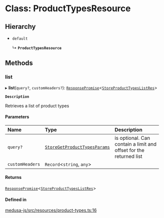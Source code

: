 # Class: ProductTypesResource

## Hierarchy

- `default`

  ↳ **`ProductTypesResource`**

## Methods

### list

▸ **list**(`query?`, `customHeaders?`): [`ResponsePromise`](../modules/internal.md#responsepromise)<[`StoreProductTypesListRes`](../modules/internal-44.md#storeproducttypeslistres)\>

**`Description`**

Retrieves a list of product types

#### Parameters

| Name | Type | Description |
| :------ | :------ | :------ |
| `query?` | [`StoreGetProductTypesParams`](internal-44.StoreGetProductTypesParams.md) | is optional. Can contain a limit and offset for the returned list |
| `customHeaders` | `Record`<`string`, `any`\> |  |

#### Returns

[`ResponsePromise`](../modules/internal.md#responsepromise)<[`StoreProductTypesListRes`](../modules/internal-44.md#storeproducttypeslistres)\>

#### Defined in

[medusa-js/src/resources/product-types.ts:16](https://github.com/medusajs/medusa/blob/29135c051/packages/medusa-js/src/resources/product-types.ts#L16)
